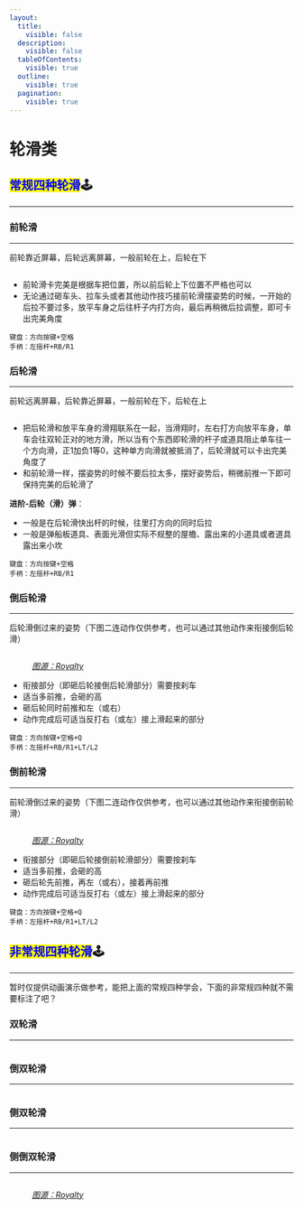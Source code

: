 ```yaml
---
layout:
  title:
    visible: false
  description:
    visible: false
  tableOfContents:
    visible: true
  outline:
    visible: true
  pagination:
    visible: true
---
```


# 轮滑类

## <mark style="color:blue;">**常规四种轮滑**</mark>🕹️ <a href="#chang-gui-si-zhong-lun-hua" id="chang-gui-si-zhong-lun-hua"></a>

***

### **前轮滑** <a href="#qian-lun-hua" id="qian-lun-hua"></a>

***

前轮靠近屏幕，后轮远离屏幕，一般前轮在上，后轮在下

<div align="left">

<figure><img src="../.gitbook/assets/image/tutorial/4.frame-cog-slides/1.前轮滑.gif" alt=""><figcaption></figcaption></figure>

</div>

* 前轮滑卡完美是根据车把位置，所以前后轮上下位置不严格也可以
* 无论通过砸车头、拉车头或者其他动作技巧接前轮滑摆姿势的时候，一开始的后拉不要过多，放平车身之后往杆子内打方向，最后再稍微后拉调整，即可卡出完美角度

```plaintext
键盘：方向按键+空格
手柄：左摇杆+RB/R1
```

### **后轮滑** <a href="#hou-lun-hua" id="hou-lun-hua"></a>

***

前轮远离屏幕，后轮靠近屏幕，一般前轮在下，后轮在上

<div align="left">

<figure><img src="../.gitbook/assets/image/tutorial/4.frame-cog-slides/2.后轮滑.gif" alt=""><figcaption></figcaption></figure>

</div>

* 把后轮滑和放平车身的滑翔联系在一起，当滑翔时，左右打方向放平车身，单车会往双轮正对的地方滑，所以当有个东西即轮滑的杆子或道具阻止单车往一个方向滑，正1加负1等0，这种单方向滑就被抵消了，后轮滑就可以卡出完美角度了
* 和前轮滑一样，摆姿势的时候不要后拉太多，摆好姿势后，稍微前推一下即可保持完美的后轮滑了

**进阶-后轮（滑）弹**：

* 一般是在后轮滑快出杆的时候，往里打方向的同时后拉
* 一般是弹船板道具、表面光滑但实际不规整的屋檐、露出来的小道具或者道具露出来小坎

```plaintext
键盘：方向按键+空格
手柄：左摇杆+RB/R1
```

### **倒后轮滑** <a href="#dao-hou-lun-hua" id="dao-hou-lun-hua"></a>

***

后轮滑倒过来的姿势（下图二连动作仅供参考，也可以通过其他动作来衔接倒后轮滑）

<div align="left">

<figure><img src="../.gitbook/assets/image/tutorial/4.frame-cog-slides/3.倒后轮滑.gif" alt=""><figcaption><p><a href="https://www.youtube.com/channel/UCQ1qVyysgIYvvuHncwCVmLg"><em>图源：Royalty</em></a></p></figcaption></figure>

</div>

* 衔接部分（即砸后轮接倒后轮滑部分）需要按刹车
* 适当多前推，会砸的高
* 砸后轮同时前推和左（或右）
* 动作完成后可适当反打右（或左）接上滑起来的部分

```plaintext
键盘：方向按键+空格+Q
手柄：左摇杆+RB/R1+LT/L2
```

### **倒前轮滑** <a href="#dao-qian-lun-hua" id="dao-qian-lun-hua"></a>

***

前轮滑倒过来的姿势（下图二连动作仅供参考，也可以通过其他动作来衔接倒前轮滑）

<div align="left">

<figure><img src="../.gitbook/assets/image/tutorial/4.frame-cog-slides/4.倒前轮滑.gif" alt=""><figcaption><p><a href="https://www.youtube.com/channel/UCQ1qVyysgIYvvuHncwCVmLg"><em>图源：Royalty</em></a></p></figcaption></figure>

</div>

* 衔接部分（即砸后轮接倒前轮滑部分）需要按刹车
* 适当多前推，会砸的高
* 砸后轮先前推，再左（或右），接着再前推
* 动作完成后可适当反打右（或左）接上滑起来的部分

```plaintext
键盘：方向按键+空格+Q
手柄：左摇杆+RB/R1+LT/L2
```

## <mark style="color:blue;">**非常规四种轮滑**</mark>🕹️ <a href="#fei-chang-gui-si-zhong-lun-hua" id="fei-chang-gui-si-zhong-lun-hua"></a>

***

暂时仅提供动画演示做参考，能把上面的常规四种学会，下面的非常规四种就不需要标注了吧？

### **双轮滑** <a href="#shuang-lun-hua" id="shuang-lun-hua"></a>

***

<div align="left">

<figure><img src="../.gitbook/assets/image/tutorial/4.frame-cog-slides/5.双轮滑.gif" alt=""><figcaption></figcaption></figure>

</div>

### **倒双轮滑** <a href="#dao-shuang-lun-hua" id="dao-shuang-lun-hua"></a>

***

<div align="left">

<figure><img src="../.gitbook/assets/image/tutorial/4.frame-cog-slides/6.倒双轮滑.gif" alt=""><figcaption></figcaption></figure>

</div>

### **侧双轮滑** <a href="#ce-shuang-lun-hua" id="ce-shuang-lun-hua"></a>

***

<div align="left">

<figure><img src="../.gitbook/assets/image/tutorial/4.frame-cog-slides/7.侧双轮滑.gif" alt=""><figcaption></figcaption></figure>

</div>

### **侧倒双轮滑** <a href="#ce-dao-shuang-lun-hua" id="ce-dao-shuang-lun-hua"></a>

***

<div align="left">

<figure><img src="../.gitbook/assets/image/tutorial/4.frame-cog-slides/8.侧倒双轮滑.gif" alt=""><figcaption><p><a href="https://www.youtube.com/channel/UCQ1qVyysgIYvvuHncwCVmLg"><em>图源：Royalty</em></a></p></figcaption></figure>

</div>

